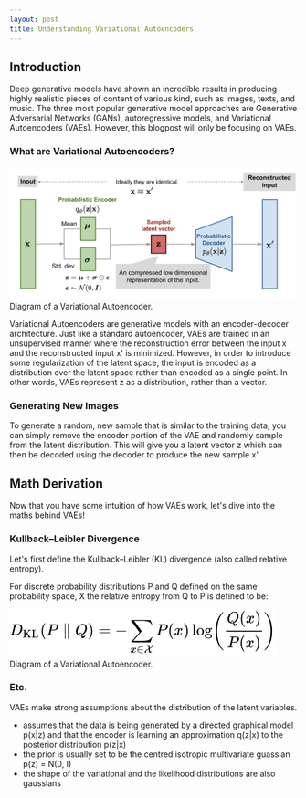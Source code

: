 ```yaml
---
layout: post
title: Understanding Variational Autoencoders
---
```


## Introduction
Deep generative models have shown an incredible results in 
producing highly realistic pieces of content of various kind, 
such as images, texts, and music. The three most popular
generative model approaches are Generative Adversarial Networks (GANs), autoregressive models, 
and Variational Autoencoders (VAEs). However, this blogpost will only be focusing on VAEs.

### What are Variational Autoencoders?
![VAE Diagram](../images/VAE.png)Diagram of a Variational Autoencoder.

Variational Autoencoders are generative models with an encoder-decoder architecture.
Just like a standard autoencoder, VAEs are trained in an unsupervised manner 
where the reconstruction error between the input x and the 
reconstructed input x' is minimized. However, in order to introduce some regularization of the latent space, 
the input is encoded as a distribution over the latent space rather than encoded as a single point. In other words, 
VAEs represent z as a distribution, rather than a vector.

### Generating New Images
To generate a random, new sample that is similar to the training data, you can simply remove the encoder
portion of the VAE and randomly sample from the latent distribution. 
This will give you a latent vector z which can then be decoded using the decoder to 
produce the new sample x'.

## Math Derivation
Now that you have some intuition of how VAEs work, let's dive into the
maths behind VAEs!

### Kullback–Leibler Divergence
Let's first define the Kullback–Leibler (KL) divergence (also called relative entropy).

For discrete probability distributions P and Q defined on the same probability space, X
the relative entropy from Q to P is defined to be:

![KL Divergence](../images/KL-divergence.svg)Diagram of a Variational Autoencoder.





### Etc.
VAEs make strong assumptions about the distribution of the latent variables.

* assumes that the data is being generated by a directed graphical model p(x|z)
and that the encoder is learning an approximation q(z|x) to the posterior distribution p(z|x)
* the prior is usually set to be the centred isotropic multivariate guassian p(z) = N(0, I)
* the shape of the variational and the likelihood distributions are also gaussians